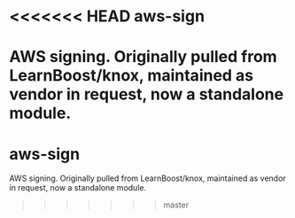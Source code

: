<<<<<<< HEAD
aws-sign
========

AWS signing. Originally pulled from LearnBoost/knox, maintained as vendor in request, now a standalone module.
=======
aws-sign
========

AWS signing. Originally pulled from LearnBoost/knox, maintained as vendor in request, now a standalone module.
>>>>>>> master
